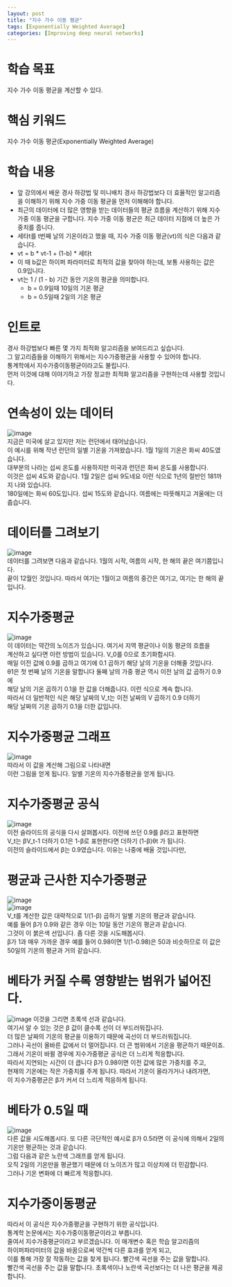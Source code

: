 ```yaml
---
layout: post
title: "지수 가수 이동 평균"
tags: [Exponentially Weighted Average]
categories: [Improving deep neural networks]
---
```


# 학습 목표
지수 가수 이동 평균을 계산할 수 있다.

# 핵심 키워드
지수 가수 이동 평균(Exponentially Weighted Average)

# 학습 내용
* 앞 강의에서 배운 경사 하강법 및 미니배치 경사 하강법보다 더 효율적인 알고리즘을 이해하기 위해 지수 가중 이동 평균을 먼저 이해해야 합니다.
* 최근의 데이터에 더 많은 영향을 받는 데이터들의 평균 흐름을 계산하기 위해 지수 가중 이동 평균을 구합니다. 지수 가중 이동 평균은 최근 데이터 지점에 더 높은 가중치를 줍니다.
* 세타t를 t번째 날의 기온이라고 했을 때, 지수 가중 이동 평균(vt)의 식은 다음과 같습니다.
* vt = b * vt-1 + (1-b) * 세타t
* 이 때 b값은 하이퍼 파라미터로 최적의 값을 찾아야 하는데, 보통 사용하는 값은 0.9입니다.
* vt는 1 / (1 - b) 기간 동안 기온의 평균을 의미합니다.
  - b = 0.9일때 10일의 기온 평균
  - b = 0.5일때 2일의 기온 평균

# 인트로
경사 하강법보다 빠른 몇 가지 최적화 알고리즘을 보여드리고 싶습니다.      
그 알고리즘들을 이해하기 위해서는 지수가중평균을 사용할 수 있어야 합니다.      
통계학에서 지수가중이동평균이라고도 불립니다.          
먼저 이것에 대해 이야기하고 가장 정교한 최적화 알고리즘을 구현하는데 사용할 것입니다.            

# 연속성이 있는 데이터
![image](https://user-images.githubusercontent.com/50114210/65482421-046a0200-ded4-11e9-8415-1d5778e14d3f.png)       
지금은 미국에 살고 있지만 저는 런던에서 태어났습니다.         
이 예시를 위해 작년 런던의 일별 기온을 가져왔습니다. 1월 1일의 기온은 화씨 40도였습니다.         
대부분의 나라는 섭씨 온도를 사용하지만 미국과 런던은 화씨 온도를 사용합니다.      
이것은 섭씨 4도와 같습니다. 1월 2일은 섭씨 9도네요 이런 식으로 1년의 절반인 181까지 나와 있습니다.          
180일에는 화씨 60도입니다. 섭씨 15도와 같습니다. 여름에는 따뜻해지고 겨울에는 더 춥습니다.       

# 데이터를 그려보기
![image](https://user-images.githubusercontent.com/50114210/65482507-4e52e800-ded4-11e9-8cfd-2f15923365bd.png)        
데이터를 그려보면 다음과 같습니다. 1월의 시작, 여름의 시작, 한 해의 끝은 여기쯤입니다.         
끝이 12월인 것입니다. 따라서 여기는 1월이고 여름의 중간은 여기고, 여기는 한 해의 끝입니다.            

# 지수가중평균
![image](https://user-images.githubusercontent.com/50114210/65482481-354a3700-ded4-11e9-8cc3-ecf99ee9fdc7.png)       
이 데이터는 약간의 노이즈가 있습니다. 여기서 지역 평균이나 이동 평균의 흐름을       
계산하고 싶다면 이런 방법이 있습니다. V_0를 0으로 초기화합시다.          
매일 이전 값에 0.9를 곱하고 여기에 0.1 곱하기 해당 날의 기온을 더해줄 것입니다.       
θ1은 첫 번째 날의 기온을 말합니다 둘째 날의 가중 평균 역시 이전 날의 값 곱하기 0.9에         
해당 날의 기온 곱하기 0.1을 한 값을 더해줍니다. 이런 식으로 계속 합니다.          
따라서 더 일반적인 식은 해당 날짜의 V_t는 이전 날짜의 V 곱하기 0.9 더하기      
해당 날짜의 기온 곱하기 0.1을 더한 값입니다. 

# 지수가중평균 그래프
![image](https://user-images.githubusercontent.com/50114210/65482522-5e6ac780-ded4-11e9-8096-193790e00c4f.png)      
따라서 이 값을 계산해 그림으로 나타내면        
이런 그림을 얻게 됩니다. 일별 기온의 지수가중평균을 얻게 됩니다.        

# 지수가중평균 공식
![image](https://user-images.githubusercontent.com/50114210/65482579-81957700-ded4-11e9-96f7-2fd7dc5697c3.png)        
이전 슬라이드의 공식을 다시 살펴봅시다. 이전에 쓰던 0.9를 β라고 표현하면        
V_t는 βV_t-1 더하기 0.1은 1-β로 표현한다면 더하기 (1-β)θt 가 됩니다.         
이전의 슬라이드에서 β는 0.9였습니다. 이유는 나중에 배울 것입니다만,         

# 평균과 근사한 지수가중평균
![image](https://user-images.githubusercontent.com/50114210/65482733-f8327480-ded4-11e9-9624-1134739a49e0.png)      
![image](https://user-images.githubusercontent.com/50114210/65482593-8f4afc80-ded4-11e9-8502-d7b92c812e0b.png)          
V_t를 계산한 값은 대략적으로 1/(1-β) 곱하기 일별 기온의 평균과 같습니다.         
예를 들어 β가 0.9와 같은 경우 이는 10일 동안 기온의 평균과 같습니다.           
그것이 이 붉은색 선입니다. 좀 다른 것을 시도해봅시다.         
β가 1과 매우 가까운 경우 예를 들어 0.98이면 1/(1-0.98)은 50과 비슷하므로
이 값은 50일의 기온의 평균과 거의 같습니다. 

# 베타가 커질 수록 영향받는 범위가 넓어진다.
![image](https://user-images.githubusercontent.com/50114210/65482650-b43f6f80-ded4-11e9-95c8-9a7edf5ca6fc.png)
이것을 그리면 초록색 선과 같습니다.            
여기서 알 수 있는 것은 β 값이 클수록 선이 더 부드러워집니다.          
더 많은 날짜의 기온의 평균을 이용하기 때문에 곡선이 더 부드러워집니다.         
그러나 곡선이 올바른 값에서 더 멀어집니다. 더 큰 범위에서 기온을 평균하기 때문이죠.              
그래서 기온이 바뀔 경우에 지수가중평균 공식은 더 느리게 적응합니다.          
따라서 지연되는 시간이 더 큽니다 β가 0.98이면 이전 값에 많은 가중치를 주고,        
현재의 기온에는 작은 가중치를 주게 됩니다. 따라서 기온이 올라가거나 내려가면,        
이 지수가중평균은 β가 커서 더 느리게 적응하게 됩니다.         

# 베타가 0.5일 때
![image](https://user-images.githubusercontent.com/50114210/65482690-d6d18880-ded4-11e9-850f-3b128e1f99f9.png)      
다른 값을 시도해봅시다. 또 다른 극단적인 예시로
β가 0.5라면 이 공식에 의해서 2일의 기온만 평균하는 것과 같습니다.            
그럼 다음과 같은 노란색 그래프를 얻게 됩니다.        
오직 2일의 기온만을 평균했기 때문에 더 노이즈가 많고 이상치에 더 민감합니다.          
그러나 기온 변화에 더 빠르게 적응합니다.          

# 지수가중이동평균 
따라서 이 공식은 지수가중평균을 구현하기 위한 공식입니다.         
통계학 논문에서는 지수가중이동평균이라고 부릅니다.            
줄여서 지수가중평균이라고 부르겠습니다. 이 매개변수 혹은 학습 알고리즘의        
하이퍼파라미터의 값을 바꿈으로써 약간씩 다른 효과를 얻게 되고,         
이를 통해 가장 잘 작동하는 값을 찾게 됩니다. 빨간색 곡선을 주는 값을 말합니다.            
빨간색 곡선을 주는 값을 말합니다. 초록색이나 노란색 곡선보다는 더 나은 평균을 제공합니다.          
